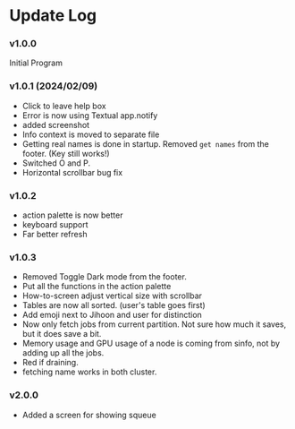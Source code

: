 # Update Log

### v1.0.0

Initial Program

### v1.0.1 (2024/02/09)

- Click to leave help box
- Error is now using Textual app.notify
- added screenshot
- Info context is moved to separate file
- Getting real names is done in startup. Removed `get names` from the footer. (Key still works!)
- Switched O and P.
- Horizontal scrollbar bug fix

### v1.0.2
- action palette is now better
- keyboard support
- Far better refresh

### v1.0.3
- Removed Toggle Dark mode from the footer. 
- Put all the functions in the action palette
- How-to-screen adjust vertical size with scrollbar
- Tables are now all sorted. (user's table goes first)
- Add emoji next to Jihoon and user for distinction
- Now only fetch jobs from current partition. Not sure how much it saves, but it does save a bit.
- Memory usage and GPU usage of a node is coming from sinfo, not by adding up all the jobs. 
- Red if draining.
- fetching name works in both cluster.

### v2.0.0
- Added a screen for showing squeue
